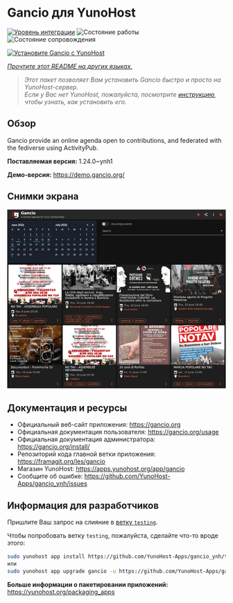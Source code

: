 <!--
Важно: этот README был автоматически сгенерирован <https://github.com/YunoHost/apps/tree/master/tools/readme_generator>
Он НЕ ДОЛЖЕН редактироваться вручную.
-->

# Gancio для YunoHost

[![Уровень интеграции](https://apps.yunohost.org/badge/integration/gancio)](https://ci-apps.yunohost.org/ci/apps/gancio/)
![Состояние работы](https://apps.yunohost.org/badge/state/gancio)
![Состояние сопровождения](https://apps.yunohost.org/badge/maintained/gancio)

[![Установите Gancio с YunoHost](https://install-app.yunohost.org/install-with-yunohost.svg)](https://install-app.yunohost.org/?app=gancio)

*[Прочтите этот README на других языках.](./ALL_README.md)*

> *Этот пакет позволяет Вам установить Gancio быстро и просто на YunoHost-сервер.*  
> *Если у Вас нет YunoHost, пожалуйста, посмотрите [инструкцию](https://yunohost.org/install), чтобы узнать, как установить его.*

## Обзор

Gancio provide an online agenda open to contributions, and federated with the fediverse using ActivityPub.


**Поставляемая версия:** 1.24.0~ynh1

**Демо-версия:** <https://demo.gancio.org/>

## Снимки экрана

![Снимок экрана Gancio](./doc/screenshots/screenshot.png)

## Документация и ресурсы

- Официальный веб-сайт приложения: <https://gancio.org>
- Официальная документация пользователя: <https://gancio.org/usage>
- Официальная документация администратора: <https://gancio.org/install/>
- Репозиторий кода главной ветки приложения: <https://framagit.org/les/gancio>
- Магазин YunoHost: <https://apps.yunohost.org/app/gancio>
- Сообщите об ошибке: <https://github.com/YunoHost-Apps/gancio_ynh/issues>

## Информация для разработчиков

Пришлите Ваш запрос на слияние в [ветку `testing`](https://github.com/YunoHost-Apps/gancio_ynh/tree/testing).

Чтобы попробовать ветку `testing`, пожалуйста, сделайте что-то вроде этого:

```bash
sudo yunohost app install https://github.com/YunoHost-Apps/gancio_ynh/tree/testing --debug
или
sudo yunohost app upgrade gancio -u https://github.com/YunoHost-Apps/gancio_ynh/tree/testing --debug
```

**Больше информации о пакетировании приложений:** <https://yunohost.org/packaging_apps>

